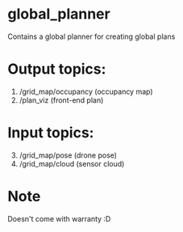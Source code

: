 # global_planner
Contains a global planner for creating global plans 

# Output topics:
1. /grid_map/occupancy (occupancy map)
2. /plan_viz (front-end plan)

# Input topics: 
3. /grid_map/pose (drone pose)
4. /grid_map/cloud (sensor cloud)

# Note
Doesn't come with warranty :D
